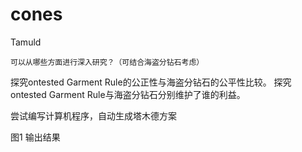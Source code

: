 # cones

Tamuld

	可以从哪些方面进行深入研究？（可结合海盗分钻石考虑）
探究ontested Garment Rule的公正性与海盗分钻石的公平性比较。
探究ontested Garment Rule与海盗分钻石分别维护了谁的利益。


尝试编写计算机程序，自动生成塔木德方案

 
图1 输出结果
